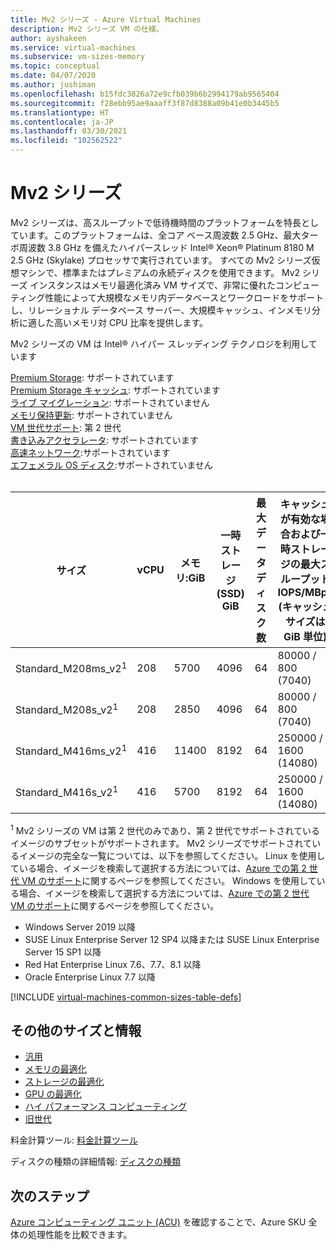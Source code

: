 ```yaml
---
title: Mv2 シリーズ - Azure Virtual Machines
description: Mv2 シリーズ VM の仕様。
author: ayshakeen
ms.service: virtual-machines
ms.subservice: vm-sizes-memory
ms.topic: conceptual
ms.date: 04/07/2020
ms.author: jushiman
ms.openlocfilehash: b15fdc3826a72e9cfb039b6b2994179ab9565404
ms.sourcegitcommit: f28ebb95ae9aaaff3f87d8388a09b41e0b3445b5
ms.translationtype: HT
ms.contentlocale: ja-JP
ms.lasthandoff: 03/30/2021
ms.locfileid: "102562522"
---
```

# <a name="mv2-series"></a>Mv2 シリーズ

Mv2 シリーズは、高スループットで低待機時間のプラットフォームを特長としています。このプラットフォームは、全コア ベース周波数 2.5 GHz、最大ターボ周波数 3.8 GHz を備えたハイパースレッド Intel® Xeon® Platinum 8180 M 2.5 GHz (Skylake) プロセッサで実行されています。 すべての Mv2 シリーズ仮想マシンで、標準またはプレミアムの永続ディスクを使用できます。 Mv2 シリーズ インスタンスはメモリ最適化済み VM サイズで、非常に優れたコンピューティング性能によって大規模なメモリ内データベースとワークロードをサポートし、リレーショナル データベース サーバー、大規模キャッシュ、インメモリ分析に適した高いメモリ対 CPU 比率を提供します。

Mv2 シリーズの VM は Intel® ハイパー スレッディング テクノロジを利用しています

[Premium Storage](premium-storage-performance.md): サポートされています<br>
[Premium Storage キャッシュ](premium-storage-performance.md): サポートされています<br>
[ライブ マイグレーション](maintenance-and-updates.md): サポートされていません<br>
[メモリ保持更新](maintenance-and-updates.md): サポートされていません<br>
[VM 世代サポート](generation-2.md): 第 2 世代<br>
[書き込みアクセラレータ](./how-to-enable-write-accelerator.md): サポートされています<br>
[高速ネットワーク](../virtual-network/create-vm-accelerated-networking-cli.md):サポートされています<br>
[エフェメラル OS ディスク](ephemeral-os-disks.md):サポートされていません <br>
<br>

|サイズ | vCPU | メモリ:GiB | 一時ストレージ (SSD) GiB | 最大データ ディスク数 | キャッシュが有効な場合および一時ストレージの最大スループットIOPS/MBps (キャッシュ サイズは GiB 単位) | キャッシュが無効な場合の最大ディスク スループット: IOPS/MBps | 最大 NIC 数 | 必要なネットワーク帯域幅 (Mbps) |
|---|---|---|---|---|---|---|---|---|
| Standard_M208ms_v2<sup>1</sup> | 208 | 5700 | 4096 | 64 | 80000 / 800 (7040) | 40000 / 1000 | 8 | 16000 |
| Standard_M208s_v2<sup>1</sup> | 208 | 2850 | 4096 | 64 | 80000 / 800 (7040) | 40000 / 1000 | 8 | 16000 |
| Standard_M416ms_v2<sup>1</sup> | 416 | 11400 | 8192 | 64 | 250000 / 1600 (14080) | 80000 / 2000 | 8 | 32000 |
| Standard_M416s_v2<sup>1</sup> | 416 | 5700 | 8192 | 64 | 250000 / 1600 (14080) | 80000 / 2000 | 8 | 32000 |

<sup>1</sup> Mv2 シリーズの VM は第 2 世代のみであり、第 2 世代でサポートされているイメージのサブセットがサポートされます。 Mv2 シリーズでサポートされているイメージの完全な一覧については、以下を参照してください。 Linux を使用している場合、イメージを検索して選択する方法については、[Azure での第 2 世代 VM のサポート](./generation-2.md)に関するページを参照してください。 Windows を使用している場合、イメージを検索して選択する方法については、[Azure での第 2 世代 VM のサポート](./generation-2.md)に関するページを参照してください。 

- Windows Server 2019 以降
- SUSE Linux Enterprise Server 12 SP4 以降または SUSE Linux Enterprise Server 15 SP1 以降
- Red Hat Enterprise Linux 7.6、7.7、8.1 以降 
- Oracle Enterprise Linux 7.7 以降



[!INCLUDE [virtual-machines-common-sizes-table-defs](../../includes/virtual-machines-common-sizes-table-defs.md)]

## <a name="other-sizes-and-information"></a>その他のサイズと情報

- [汎用](sizes-general.md)
- [メモリの最適化](sizes-memory.md)
- [ストレージの最適化](sizes-storage.md)
- [GPU の最適化](sizes-gpu.md)
- [ハイ パフォーマンス コンピューティング](sizes-hpc.md)
- [旧世代](sizes-previous-gen.md)

料金計算ツール: [料金計算ツール](https://azure.microsoft.com/pricing/calculator/)

ディスクの種類の詳細情報: [ディスクの種類](./disks-types.md#ultra-disk)


## <a name="next-steps"></a>次のステップ

[Azure コンピューティング ユニット (ACU)](acu.md) を確認することで、Azure SKU 全体の処理性能を比較できます。
